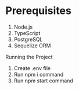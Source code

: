 <h1>Prerequisites</h1>

1. Node.js
2. TypeScript
3. PostgreSQL
4. Sequelize ORM


Running the Project
1. Create .env file
2. Run npm i command
3. Run npm start command
